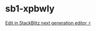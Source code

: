 # sb1-xpbwly

[Edit in StackBlitz next generation editor ⚡️](https://stackblitz.com/~/github.com/Dimon130/sb1-xpbwly)